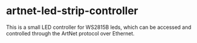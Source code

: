 # artnet-led-strip-controller
This is a small LED controller for WS2815B leds, which can be accessed and controlled through the ArtNet protocol over Ethernet.
